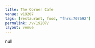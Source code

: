 ```yaml
---
title: The Corner Cafe
venue: v19207
tags: [restaurant, food, "fhrs:707692"]
permalink: /v/19207/
layout: venue
---
```

null